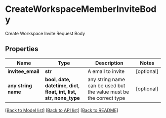 # CreateWorkspaceMemberInviteBody

Create Workspace Invite Request Body

## Properties
Name | Type | Description | Notes
------------ | ------------- | ------------- | -------------
**invitee_email** | **str** | A email to invite | [optional] 
**any string name** | **bool, date, datetime, dict, float, int, list, str, none_type** | any string name can be used but the value must be the correct type | [optional]

[[Back to Model list]](../README.md#documentation-for-models) [[Back to API list]](../README.md#documentation-for-api-endpoints) [[Back to README]](../README.md)


